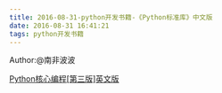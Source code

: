 ```yaml
---
title: 2016-08-31-python开发书籍-《Python标准库》中文版
date: 2016-08-31 16:41:21
tags: python开发书籍
---
```

Author:@南非波波

[Python核心编程[第三版]英文版](http://blog.songqingbo.cn/pdf/python/Python核心编程[第三版]英文版.pdf "Python核心编程[第三版]英文版.pdf")